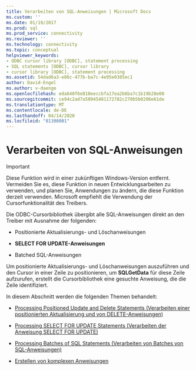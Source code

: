 ```yaml
---
title: Verarbeiten von SQL-Anweisungen | Microsoft Docs
ms.custom: ''
ms.date: 01/19/2017
ms.prod: sql
ms.prod_service: connectivity
ms.reviewer: ''
ms.technology: connectivity
ms.topic: conceptual
helpviewer_keywords:
- ODBC cursor library [ODBC], statement processing
- SQL statements [ODBC], cursor library
- cursor library [ODBC], statement processing
ms.assetid: 54dad6a3-e86c-477b-ba7c-4e95e0385ec1
author: David-Engel
ms.author: v-daenge
ms.openlocfilehash: eda640f6e810eeccbfa17ea2b6ba7c1b19b28e08
ms.sourcegitcommit: ce94c2ad7a50945481172782c270b5b0206e61de
ms.translationtype: MT
ms.contentlocale: de-DE
ms.lasthandoff: 04/14/2020
ms.locfileid: "81308001"
---
```

# <a name="processing-sql-statements"></a>Verarbeiten von SQL-Anweisungen
> [!IMPORTANT]  
>  Diese Funktion wird in einer zukünftigen Windows-Version entfernt. Vermeiden Sie es, diese Funktion in neuen Entwicklungsarbeiten zu verwenden, und planen Sie, Anwendungen zu ändern, die diese Funktion derzeit verwenden. Microsoft empfiehlt die Verwendung der Cursorfunktionalität des Treibers.  
  
 Die ODBC-Cursorbibliothek übergibt alle SQL-Anweisungen direkt an den Treiber mit Ausnahme der folgenden:  
  
-   Positionierte Aktualisierungs- und Löschanweisungen  
  
-   **SELECT FOR UPDATE-Anweisungen**  
  
-   Batched SQL-Anweisungen  
  
 Um positionierte Aktualisierungs- und Löschanweisungen auszuführen und den Cursor in einer Zeile zu positionieren, um **SQLGetData** für diese Zeile aufzurufen, erstellt die Cursorbibliothek eine gesuchte Anweisung, die die Zeile identifiziert.  
  
 In diesem Abschnitt werden die folgenden Themen behandelt:  
  
-   [Processing Positioned Update and Delete Statements (Verarbeiten einer positionierten Aktualisierung und von DELETE-Anweisungen)](../../../odbc/reference/appendixes/processing-positioned-update-and-delete-statements.md)  
  
-   [Processing SELECT FOR UPDATE Statements (Verarbeiten der Anweisung SELECT FOR UPDATE)](../../../odbc/reference/appendixes/processing-select-for-update-statements.md)  
  
-   [Processing Batches of SQL Statements (Verarbeiten von Batches von SQL-Anweisungen)](../../../odbc/reference/appendixes/processing-batches-of-sql-statements.md)  
  
-   [Erstellen von komplexen Anweisungen](../../../odbc/reference/appendixes/constructing-searched-statements.md)
